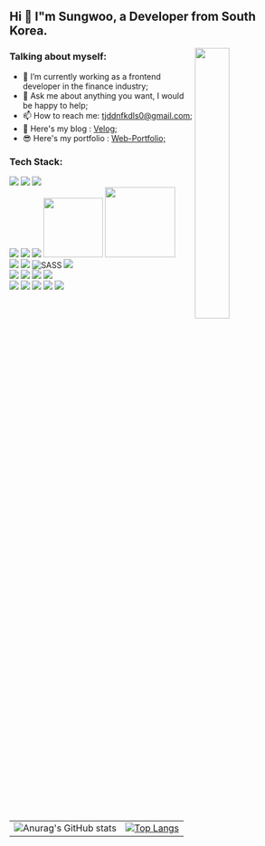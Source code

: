 ## Hi 👋 I"m Sungwoo, a Developer from South Korea.


<img src="https://github.com/Ryanch0/Ryanch0/assets/165358637/e38948f0-66ae-4ecc-95cf-1b40f9087592" style="width: 35%; max-width: 300px; min-width:150px" align="right"/>


### Talking about myself:
- 🌱 I’m currently working as a frontend developer in the finance industry;
- 💬 Ask me about anything you want, I would be happy to help;
- 📫 How to reach me: tjddnfkdls0@gmail.com;
- 🧐 Here's my blog : <a href="https://velog.io/@ryanch0/posts" target="_blank">Velog;</a>
- 😎 Here's my portfolio : <a href="https://ryanch0.github.io/RyanPortfolio/">Web-Portfolio;</a>
  

  
### Tech Stack:
<div>
<img src="https://img.shields.io/badge/javascript-F7DF1E?style=flat-square&logo=javascript&logoColor=black"/>
<img src="https://img.shields.io/badge/Typescript-3178C6?style=flat-square&logo=Typescript&logoColor=white"/>
<img src="https://img.shields.io/badge/python-3776AB?style=flat-square&logo=python&logoColor=white"/>
<br/>
<img src="https://img.shields.io/badge/React-%2320232a.svg?logo=react&logoColor=%2361DAFB"/> 
<img src='https://img.shields.io/badge/Redux-764ABC?logo=redux&logoColor=fff'/>
<img src='https://img.shields.io/badge/React%20Query-FF4154?logo=reactquery&logoColor=fff'/>
<img src='https://img.shields.io/badge/React_Router-CA4245?style=for-the-badge&logo=react-router&logoColor=white' width='105px'/>
<img src='https://img.shields.io/badge/React%20Hook%20Form-%23EC5990.svg?style=for-the-badge&logo=reacthookform&logoColor=white' width='124px'/>
<br/>
<img src="https://img.shields.io/badge/Storybook-FF4785?style=flat-square&logo=Storybook&logoColor=white"/>
<img src="https://img.shields.io/badge/styled components-DB7093?style=flat-square&logo=styled-components&logoColor=white""/>
  <img alt="SASS" src ="https://img.shields.io/badge/Sass-C69?logo=sass&logoColor=fff"/>
  <img src="https://img.shields.io/badge/jquery-0769AD?style=flat-square&logo=jquery&logoColor=white">
<br/>
<img src="https://img.shields.io/badge/node.js-339933?style=flat-square&logo=Node.js&logoColor=white"/>
<img src="https://img.shields.io/badge/FastAPI-005571?style=flat-square&logo=fastapi"/>
<img src="https://img.shields.io/badge/mysql-4479A1?style=flat-square&logo=mysql&logoColor=white"/> 
<img src="https://img.shields.io/badge/mongoDB-47A248?style=flat-square&logo=MongoDB&logoColor=white"/>
<br/>
<img src="https://img.shields.io/badge/html5-E34F26?style=flat-square&logo=html5&logoColor=white"> 
<img src="https://img.shields.io/badge/css-1572B6?style=flat-square&logo=css3&logoColor=white"> 
<img src="https://img.shields.io/badge/amazonaws-232F3E?style=flat-square&logo=amazonaws&logoColor=white"> 
<img src="https://img.shields.io/badge/express-000000?style=flat-square&logo=express&logoColor=white">
<img src="https://img.shields.io/badge/Firebase-FFCA28?style=flat-square&logo=firebase&logoColor=black"/>
</div>

<table align="center">
  <tr>
    <td>
      <img src="https://github-readme-stats.vercel.app/api?username=ryanch0&show_icons=true&theme=synthwave" alt="Anurag's GitHub stats">
    </td>
    <td>
      <a href="https://github.com/ryanch0/ryanch0">
        <img src="https://github-readme-stats.vercel.app/api/top-langs/?username=ryanch0&layout=compact&theme=dark" alt="Top Langs" >
      </a>
    </td>
  </tr>
</table>
